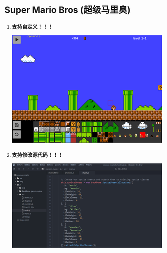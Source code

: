 # Super Mario Bros (超级马里奥)

1. ### 支持自定义！！！
   
   <img src="img/1.png" alt="截图" style="zoom:50%;" />
2. ### 支持修改源代码！！！
   
   <img src="img/2.png" alt="截图" style="zoom:50%;" />